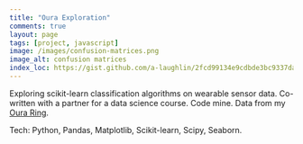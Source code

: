 ```yaml
---
title: "Oura Exploration"
comments: true
layout: page
tags: [project, javascript]
image: /images/confusion-matrices.png
image_alt: confusion matrices
index_loc: https://gist.github.com/a-laughlin/2fcd99134e9cdbde3bc9337da83134d7
---
```


Exploring scikit-learn classification algorithms on wearable sensor data.  Co-written with a partner for a data science course.  Code mine.  Data from my [Oura Ring](https://ouraring.com/).  

Tech: Python, Pandas, Matplotlib, Scikit-learn, Scipy, Seaborn.  
